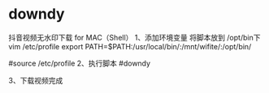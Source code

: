 # downdy
抖音视频无水印下载 for MAC（Shell）
1、添加环境变量
将脚本放到 /opt/bin下
vim /etc/profile
export PATH=$PATH:/usr/local/bin/:/mnt/wifite/:/opt/bin/

#source /etc/profile
2、执行脚本
#downdy

3、下载视频完成
